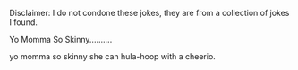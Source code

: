 Disclaimer: I do not condone these jokes, they are from a collection of jokes I found.

Yo Momma So Skinny..........

yo momma so skinny she can hula-hoop with a cheerio.

